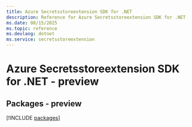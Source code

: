 ```yaml
---
title: Azure Secretsstoreextension SDK for .NET
description: Reference for Azure Secretsstoreextension SDK for .NET
ms.date: 08/15/2025
ms.topic: reference
ms.devlang: dotnet
ms.service: secretsstoreextension
---
```

# Azure Secretsstoreextension SDK for .NET - preview
## Packages - preview
[!INCLUDE [packages](secretsstoreextension-index.md)]